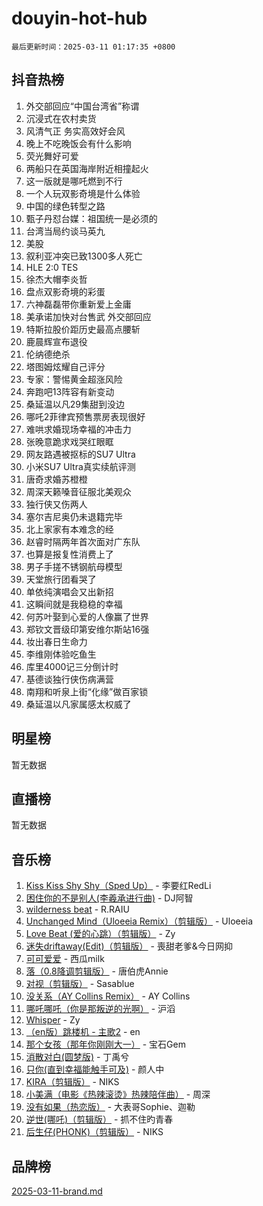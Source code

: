 # douyin-hot-hub

`最后更新时间：2025-03-11 01:17:35 +0800`

## 抖音热榜

1. 外交部回应“中国台湾省”称谓
1. 沉浸式在农村卖货
1. 风清气正 务实高效好会风
1. 晚上不吃晚饭会有什么影响
1. 荧光舞好可爱
1. 两船只在英国海岸附近相撞起火
1. 这一版就是哪吒燃到不行
1. 一个人玩双影奇境是什么体验
1. 中国的绿色转型之路
1. 甄子丹怼台媒：祖国统一是必须的
1. 台湾当局约谈马英九
1. 美股
1. 叙利亚冲突已致1300多人死亡
1. HLE 2:0 TES
1. 徐杰大帽李炎哲
1. 盘点双影奇境的彩蛋
1. 六神磊磊带你重新爱上金庸
1. 美承诺加快对台售武 外交部回应
1. 特斯拉股价距历史最高点腰斩
1. 鹿晨辉宣布退役
1. 伦纳德绝杀
1. 塔图姆炫耀自己评分
1. 专家：警惕黄金超涨风险
1. 奔跑吧13阵容有新变动
1. 桑延温以凡29集甜到没边
1. 哪吒2菲律宾预售票房表现很好
1. 难哄求婚现场幸福的冲击力
1. 张晚意跪求戏哭红眼眶
1. 网友路遇被抠标的SU7 Ultra
1. 小米SU7 Ultra真实续航评测
1. 唐奇求婚苏橙橙
1. 周深天籁嗓音征服北美观众
1. 独行侠又伤两人
1. 塞尔吉尼奥仍未退籍完毕
1. 北上家家有本难念的经
1. 赵睿时隔两年首次面对广东队
1. 也算是报复性消费上了
1. 男子手搓不锈钢航母模型
1. 天堂旅行团看哭了
1. 单依纯演唱会又出新招
1. 这瞬间就是我稳稳的幸福
1. 何苏叶娶到心爱的人像赢了世界
1. 郑钦文晋级印第安维尔斯站16强
1. 妆出春日生命力
1. 李维刚体验吃鱼生
1. 库里4000记三分倒计时
1. 基德谈独行侠伤病满营
1. 南翔和听泉上街“化缘”做百家锁
1. 桑延温以凡家属感太权威了

## 明星榜

暂无数据

## 直播榜

暂无数据

## 音乐榜

1. [Kiss Kiss Shy Shy（Sped Up）](https://sf3-cdn-tos.douyinstatic.com/obj/tos-cn-ve-2774/oYpXDAeGgQK0zfPaji7iKUixpCXFGILeLGmvYA) - 李要红RedLi
1. [困住你的不是别人(李羲承进行曲)](https://sf3-cdn-tos.douyinstatic.com/obj/tos-cn-ve-2774/okWrrVL1iQGZbfHVeCPAe7IaerYfM2jEQi5mNI) - DJ阿智
1. [wilderness beat](https://sf5-hl-cdn-tos.douyinstatic.com/obj/tos-cn-ve-2774/o0oBmODSFCpfFdLRGzAAFC2ah9AIMEQfAOueVE) - R.RAIU
1. [Unchanged Mind（Uloeeia Remix）（剪辑版）](https://sf3-cdn-tos.douyinstatic.com/obj/tos-cn-ve-2774/oIHYu1YfsziJqmggAqBsXOiiI2Y1QB6I61RsMW) - Uloeeia
1. [Love Beat  (爱的心跳）（剪辑版）](https://sf3-cdn-tos.douyinstatic.com/obj/tos-cn-ve-2774/oUlARwvEINIisZ9nCnKMZiYFGfCCYLtDADDBge) - Zy
1. [迷失driftaway(Edit)（剪辑版）](https://sf3-cdn-tos.douyinstatic.com/obj/tos-cn-ve-2774/ogaa1xGNeFO6FCaMgO8PzzAceEI4fBLDMi15H3) - 喪甜老爹&今日网抑
1. [可可爱爱](https://sf3-cdn-tos.douyinstatic.com/obj/tos-cn-ve-2774/0deb1e75aea643b9927ba26aaafa29dd) - 西瓜milk
1. [落（0.8降调剪辑版）](https://sf3-cdn-tos.douyinstatic.com/obj/tos-cn-ve-2774/ociN0WUv3APijBYr6DUmAHmdkZ5MjM6gIF3iA) - 唐伯虎Annie
1. [对视（剪辑版）](https://sf3-cdn-tos.douyinstatic.com/obj/tos-cn-ve-2774/ogKtIhiB0WfAa18F9z3uWODMtZi2ysB1VuAIsQ) - Sasablue
1. [没关系（AY Collins Remix）](https://sf3-cdn-tos.douyinstatic.com/obj/tos-cn-ve-2774/oIBbI5Ghw4zdUCQMJrDEFaAQilZP3EIDSi7MW) - AY Collins
1. [哪吒哪吒（你是那叛逆的光啊）](https://sf5-hl-cdn-tos.douyinstatic.com/obj/tos-cn-ve-2774/oUkQCgCDnBanFehFEFQDxCQntAOIfp9gyZYFVo) - 沪滔
1. [Whisper](https://sf3-cdn-tos.douyinstatic.com/obj/tos-cn-ve-2774/oEeYKDxIDCFuArkftgkGqCnG7xZtRC2rEMKBQi) - Zy
1. [（en版）跳楼机 - 主歌2](https://sf5-hl-cdn-tos.douyinstatic.com/obj/tos-cn-ve-2774/oklN6GvgQ2L8DpPeaAGf1gPeyKzjXFwHIwoCZv) - en
1. [那个女孩（那年你刚刚大一）](https://sf6-cdn-tos.douyinstatic.com/obj/tos-cn-ve-2774/o4IZw7TlivwiBBBMA2rIgWrGNIrjFroh6bPqQ) - 宝石Gem
1. [消散对白(圆梦版)](https://sf3-cdn-tos.douyinstatic.com/obj/tos-cn-ve-2774/og4jB5I5IizzoZVAAAzWgBMAsMDWoArfwBOiFs) - 丁禹兮
1. [只你(直到幸福能触手可及)](https://sf3-cdn-tos.douyinstatic.com/obj/tos-cn-ve-2774/o0lBkRDzFTeaVSUz3ZZSCBVtZ5DIMQGfgmEAuE) - 颜人中
1. [KIRA（剪辑版）](https://sf5-hl-cdn-tos.douyinstatic.com/obj/tos-cn-ve-2774/o0Bq3TvdHqOfzihWrHyABMociuMA3Inwsbx9Wi) - NIKS
1. [小美满（电影《热辣滚烫》热辣陪伴曲）](https://sf3-cdn-tos.douyinstatic.com/obj/tos-cn-ve-2774/o0GAn2lSgfZIDUgtevCGDQYnFg4CwnrBaxbTZL) - 周深
1. [没有如果（热恋版）](https://sf3-cdn-tos.douyinstatic.com/obj/tos-cn-ve-2774/o4iETqbxIThtCXlBeV0DfAhZsbCFGhagYupnMx) - 大表哥Sophie、迦勒
1. [逆世(哪吒)（剪辑版）](https://sf3-cdn-tos.douyinstatic.com/obj/tos-cn-ve-2774/oMIEZAfEogrLnzfDWMBiZKCWuXIUFLtRDsOFWs) - 抓不住旳青春
1. [后生仔(PHONK)（剪辑版）](https://sf3-cdn-tos.douyinstatic.com/obj/tos-cn-ve-2774/o0TzmfumdQAJ1aGG9F5LfTXIYeGcqYKRPAeFdJ) - NIKS

## 品牌榜

[2025-03-11-brand.md](2025-03-11-brand.md)
